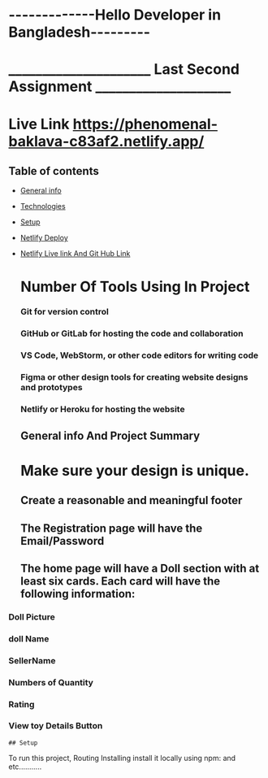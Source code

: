 #      -------------Hello  Developer  in Bangladesh--------- 

# _____________________ Last Second Assignment ____________________

 # Live Link https://phenomenal-baklava-c83af2.netlify.app/
 
 ## Table of contents
* [General info](#general-info)
* [Technologies](#technologies)
* [Setup](#setup)
* [Netlify Deploy](#setup)
* [Netlify Live link And Git Hub Link](#setup)
    # Number Of Tools Using In Project 
    ### Git for version control
    ### GitHub or GitLab for hosting the code and collaboration
    ### VS Code, WebStorm, or other code editors for writing code
    ###  Figma or other design tools for creating website designs and prototypes
    ### Netlify or Heroku for hosting the website
    ## General info And Project Summary 
 
   # Make sure your design is unique.
   ## Create a reasonable and meaningful footer
   ## The Registration page will have the Email/Password
    ## The home page will have a Doll section with at least six cards. Each card will have the following information:

### Doll Picture

 ### doll Name

 ### SellerName

 ### Numbers of Quantity

 ### Rating

 ### View toy Details Button


 
    ## Setup
   To run this project, Routing Installing install it locally using npm:
   and etc........... 